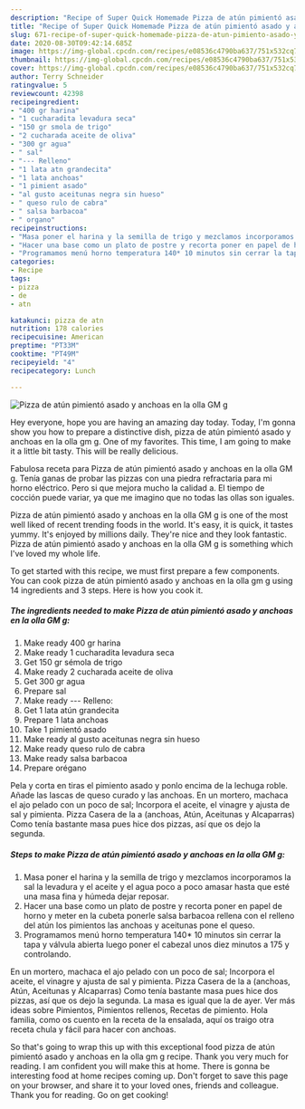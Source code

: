 ```yaml
---
description: "Recipe of Super Quick Homemade Pizza de atún pimientó asado y anchoas en la olla GM g"
title: "Recipe of Super Quick Homemade Pizza de atún pimientó asado y anchoas en la olla GM g"
slug: 671-recipe-of-super-quick-homemade-pizza-de-atun-pimiento-asado-y-anchoas-en-la-olla-gm-g
date: 2020-08-30T09:42:14.685Z
image: https://img-global.cpcdn.com/recipes/e08536c4790ba637/751x532cq70/pizza-de-atun-pimiento-asado-y-anchoas-en-la-olla-gm-g-foto-principal.jpg
thumbnail: https://img-global.cpcdn.com/recipes/e08536c4790ba637/751x532cq70/pizza-de-atun-pimiento-asado-y-anchoas-en-la-olla-gm-g-foto-principal.jpg
cover: https://img-global.cpcdn.com/recipes/e08536c4790ba637/751x532cq70/pizza-de-atun-pimiento-asado-y-anchoas-en-la-olla-gm-g-foto-principal.jpg
author: Terry Schneider
ratingvalue: 5
reviewcount: 42398
recipeingredient:
- "400 gr harina"
- "1 cucharadita levadura seca"
- "150 gr smola de trigo"
- "2 cucharada aceite de oliva"
- "300 gr agua"
- " sal"
- "--- Relleno"
- "1 lata atn grandecita"
- "1 lata anchoas"
- "1 pimient asado"
- "al gusto aceitunas negra sin hueso"
- " queso rulo de cabra"
- " salsa barbacoa"
- " organo"
recipeinstructions:
- "Masa poner el harina y la semilla de trigo y mezclamos incorporamos la sal la levadura y el aceite y el agua poco a poco amasar hasta que esté una masa fina y húmeda dejar reposar."
- "Hacer una base como un plato de postre y recorta poner en papel de horno y meter en la cubeta ponerle salsa barbacoa rellena con el relleno del atún los pimientos las anchoas y aceitunas pone el queso."
- "Programamos menú horno temperatura 140* 10 minutos sin cerrar la tapa y válvula abierta luego poner el cabezal unos diez minutos a 175 y controlando."
categories:
- Recipe
tags:
- pizza
- de
- atn

katakunci: pizza de atn 
nutrition: 178 calories
recipecuisine: American
preptime: "PT33M"
cooktime: "PT49M"
recipeyield: "4"
recipecategory: Lunch

---
```



![Pizza de atún pimientó asado y anchoas en la olla GM g](https://img-global.cpcdn.com/recipes/e08536c4790ba637/751x532cq70/pizza-de-atun-pimiento-asado-y-anchoas-en-la-olla-gm-g-foto-principal.jpg)

Hey everyone, hope you are having an amazing day today. Today, I'm gonna show you how to prepare a distinctive dish, pizza de atún pimientó asado y anchoas en la olla gm g. One of my favorites. This time, I am going to make it a little bit tasty. This will be really delicious.

Fabulosa receta para Pizza de atún pimientó asado y anchoas en la olla GM g. Tenía ganas de probar las pizzas con una piedra refractaria para mi horno eléctrico. Pero si que mejora mucho la calidad a. El tiempo de cocción puede variar, ya que me imagino que no todas las ollas son iguales.

Pizza de atún pimientó asado y anchoas en la olla GM g is one of the most well liked of recent trending foods in the world. It's easy, it is quick, it tastes yummy. It's enjoyed by millions daily. They're nice and they look fantastic. Pizza de atún pimientó asado y anchoas en la olla GM g is something which I've loved my whole life.


To get started with this recipe, we must first prepare a few components. You can cook pizza de atún pimientó asado y anchoas en la olla gm g using 14 ingredients and 3 steps. Here is how you cook it.

<!--inarticleads1-->

##### The ingredients needed to make Pizza de atún pimientó asado y anchoas en la olla GM g:

1. Make ready 400 gr harina
1. Make ready 1 cucharadita levadura seca
1. Get 150 gr sémola de trigo
1. Make ready 2 cucharada aceite de oliva
1. Get 300 gr agua
1. Prepare  sal
1. Make ready --- Relleno:
1. Get 1 lata atún grandecita
1. Prepare 1 lata anchoas
1. Take 1 pimientó asado
1. Make ready al gusto aceitunas negra sin hueso
1. Make ready  queso rulo de cabra
1. Make ready  salsa barbacoa
1. Prepare  orégano


Pela y corta en tiras el pimiento asado y ponlo encima de la lechuga roble. Añade las lascas de queso curado y las anchoas. En un mortero, machaca el ajo pelado con un poco de sal; Incorpora el aceite, el vinagre y ajusta de sal y pimienta. Pizza Casera de la a (anchoas, Atún, Aceitunas y Alcaparras) Como tenía bastante masa pues hice dos pizzas, así que os dejo la segunda. 

<!--inarticleads2-->

##### Steps to make Pizza de atún pimientó asado y anchoas en la olla GM g:

1. Masa poner el harina y la semilla de trigo y mezclamos incorporamos la sal la levadura y el aceite y el agua poco a poco amasar hasta que esté una masa fina y húmeda dejar reposar.
1. Hacer una base como un plato de postre y recorta poner en papel de horno y meter en la cubeta ponerle salsa barbacoa rellena con el relleno del atún los pimientos las anchoas y aceitunas pone el queso.
1. Programamos menú horno temperatura 140* 10 minutos sin cerrar la tapa y válvula abierta luego poner el cabezal unos diez minutos a 175 y controlando.


En un mortero, machaca el ajo pelado con un poco de sal; Incorpora el aceite, el vinagre y ajusta de sal y pimienta. Pizza Casera de la a (anchoas, Atún, Aceitunas y Alcaparras) Como tenía bastante masa pues hice dos pizzas, así que os dejo la segunda. La masa es igual que la de ayer. Ver más ideas sobre Pimientos, Pimientos rellenos, Recetas de pimiento. Hola familia, como os cuento en la receta de la ensalada, aquí os traigo otra receta chula y fácil para hacer con anchoas. 

So that's going to wrap this up with this exceptional food pizza de atún pimientó asado y anchoas en la olla gm g recipe. Thank you very much for reading. I am confident you will make this at home. There is gonna be interesting food at home recipes coming up. Don't forget to save this page on your browser, and share it to your loved ones, friends and colleague. Thank you for reading. Go on get cooking!
